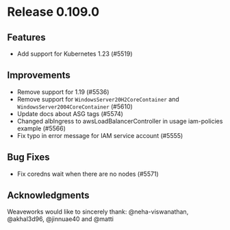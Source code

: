 # Release 0.109.0

## Features

- Add support for Kubernetes 1.23 (#5519)

## Improvements

- Remove support for 1.19 (#5536)
- Remove support for `WindowsServer20H2CoreContainer` and `WindowsServer2004CoreContainer` (#5610)
- Update docs about ASG tags (#5574)
- Changed albIngress to awsLoadBalancerController in usage iam-policies example (#5566)
- Fix typo in error message for IAM service account (#5555)

## Bug Fixes

- Fix coredns wait when there are no nodes (#5571)

## Acknowledgments
Weaveworks would like to sincerely thank:
@neha-viswanathan, @akhal3d96, @jinnuae40 and @matti
